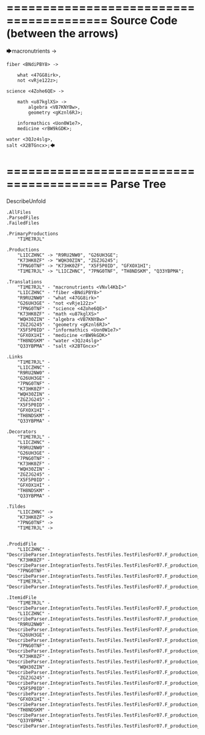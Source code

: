 ========================================
Source Code (between the arrows)
========================================

🡆macronutrients <VNvl4KbI> ->

    fiber <BNdiPBY8> ->

        what <47GG8irk>,
        not <vRje122z>;
	
	science <4Zohe6QE> ->
		
		math <u87kglXS> ->
			algebra <VB7KNYBw>,
			geometry <gKznl6RJ>;
			
		informathics <Uon0W1e7>,
		medicine <rBW9kGDK>;
    
    water <3QJz4slg>,
    salt <X2BTGncx>;🡄

========================================
Parse Tree
========================================
DescribeUnfold

    .AllFiles
    .ParsedFiles
    .FailedFiles

    .PrimaryProductions
        "T1ME7RJL" 

    .Productions
        "L1ICZHNC" -> "R9RU2NW0", "G26UH3GE";
        "K73HK0ZF" -> "WQH30ZIN", "ZGZJG245";
        "7PNG0TNF" -> "K73HK0ZF", "X5F5P0ID", "GFXOX1HI";
        "T1ME7RJL" -> "L1ICZHNC", "7PNG0TNF", "TH8NDSKM", "Q33YBPMA";

    .Translations
        "T1ME7RJL" - "macronutrients <VNvl4KbI>"
        "L1ICZHNC" - "fiber <BNdiPBY8>"
        "R9RU2NW0" - "what <47GG8irk>"
        "G26UH3GE" - "not <vRje122z>"
        "7PNG0TNF" - "science <4Zohe6QE>"
        "K73HK0ZF" - "math <u87kglXS>"
        "WQH30ZIN" - "algebra <VB7KNYBw>"
        "ZGZJG245" - "geometry <gKznl6RJ>"
        "X5F5P0ID" - "informathics <Uon0W1e7>"
        "GFXOX1HI" - "medicine <rBW9kGDK>"
        "TH8NDSKM" - "water <3QJz4slg>"
        "Q33YBPMA" - "salt <X2BTGncx>"

    .Links
        "T1ME7RJL" - 
        "L1ICZHNC" - 
        "R9RU2NW0" - 
        "G26UH3GE" - 
        "7PNG0TNF" - 
        "K73HK0ZF" - 
        "WQH30ZIN" - 
        "ZGZJG245" - 
        "X5F5P0ID" - 
        "GFXOX1HI" - 
        "TH8NDSKM" - 
        "Q33YBPMA" - 

    .Decorators
        "T1ME7RJL" - 
        "L1ICZHNC" - 
        "R9RU2NW0" - 
        "G26UH3GE" - 
        "7PNG0TNF" - 
        "K73HK0ZF" - 
        "WQH30ZIN" - 
        "ZGZJG245" - 
        "X5F5P0ID" - 
        "GFXOX1HI" - 
        "TH8NDSKM" - 
        "Q33YBPMA" - 

    .Tildes
        "L1ICZHNC" -> 
        "K73HK0ZF" -> 
        "7PNG0TNF" -> 
        "T1ME7RJL" -> 


    .ProdidFile
        "L1ICZHNC" - "DescribeParser.IntegrationTests.TestFiles.TestFilesFor07.F_production_in_production6.ds"
        "K73HK0ZF" - "DescribeParser.IntegrationTests.TestFiles.TestFilesFor07.F_production_in_production6.ds"
        "7PNG0TNF" - "DescribeParser.IntegrationTests.TestFiles.TestFilesFor07.F_production_in_production6.ds"
        "T1ME7RJL" - "DescribeParser.IntegrationTests.TestFiles.TestFilesFor07.F_production_in_production6.ds"

    .ItemidFile
        "T1ME7RJL" - "DescribeParser.IntegrationTests.TestFiles.TestFilesFor07.F_production_in_production6.ds"
        "L1ICZHNC" - "DescribeParser.IntegrationTests.TestFiles.TestFilesFor07.F_production_in_production6.ds"
        "R9RU2NW0" - "DescribeParser.IntegrationTests.TestFiles.TestFilesFor07.F_production_in_production6.ds"
        "G26UH3GE" - "DescribeParser.IntegrationTests.TestFiles.TestFilesFor07.F_production_in_production6.ds"
        "7PNG0TNF" - "DescribeParser.IntegrationTests.TestFiles.TestFilesFor07.F_production_in_production6.ds"
        "K73HK0ZF" - "DescribeParser.IntegrationTests.TestFiles.TestFilesFor07.F_production_in_production6.ds"
        "WQH30ZIN" - "DescribeParser.IntegrationTests.TestFiles.TestFilesFor07.F_production_in_production6.ds"
        "ZGZJG245" - "DescribeParser.IntegrationTests.TestFiles.TestFilesFor07.F_production_in_production6.ds"
        "X5F5P0ID" - "DescribeParser.IntegrationTests.TestFiles.TestFilesFor07.F_production_in_production6.ds"
        "GFXOX1HI" - "DescribeParser.IntegrationTests.TestFiles.TestFilesFor07.F_production_in_production6.ds"
        "TH8NDSKM" - "DescribeParser.IntegrationTests.TestFiles.TestFilesFor07.F_production_in_production6.ds"
        "Q33YBPMA" - "DescribeParser.IntegrationTests.TestFiles.TestFilesFor07.F_production_in_production6.ds"

